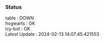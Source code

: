 ### Status


table : DOWN  
hogwarts : OK  
icy-bot : OK  
Latest Update : 2024-02-13 14:07:45.421553
